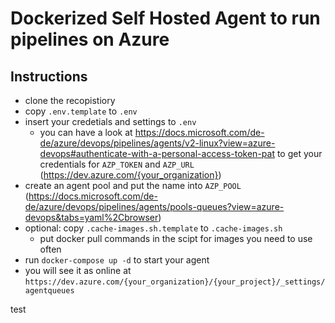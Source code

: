 # Dockerized Self Hosted Agent to run pipelines on Azure

## Instructions
- clone the recopistiory
- copy `.env.template` to `.env`
- insert your credetials and settings to `.env`
  - you can have a look at https://docs.microsoft.com/de-de/azure/devops/pipelines/agents/v2-linux?view=azure-devops#authenticate-with-a-personal-access-token-pat to get your credentials for `AZP_TOKEN` and `AZP_URL` (https://dev.azure.com/{your_organization})
- create an agent pool and put the name into `AZP_POOL` (https://docs.microsoft.com/de-de/azure/devops/pipelines/agents/pools-queues?view=azure-devops&tabs=yaml%2Cbrowser)
- optional: copy `.cache-images.sh.template` to `.cache-images.sh`
  - put docker pull commands in the scipt for images you need to use often
- run `docker-compose up -d` to start your agent
- you will see it as online at `https://dev.azure.com/{your_organization}/{your_project}/_settings/agentqueues`


test
